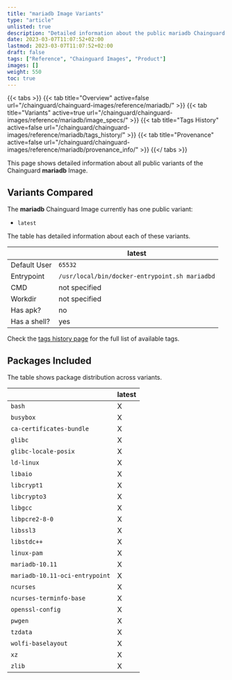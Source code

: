 ```yaml
---
title: "mariadb Image Variants"
type: "article"
unlisted: true
description: "Detailed information about the public mariadb Chainguard Image variants"
date: 2023-03-07T11:07:52+02:00
lastmod: 2023-03-07T11:07:52+02:00
draft: false
tags: ["Reference", "Chainguard Images", "Product"]
images: []
weight: 550
toc: true
---
```


{{< tabs >}}
{{< tab title="Overview" active=false url="/chainguard/chainguard-images/reference/mariadb/" >}}
{{< tab title="Variants" active=true url="/chainguard/chainguard-images/reference/mariadb/image_specs/" >}}
{{< tab title="Tags History" active=false url="/chainguard/chainguard-images/reference/mariadb/tags_history/" >}}
{{< tab title="Provenance" active=false url="/chainguard/chainguard-images/reference/mariadb/provenance_info/" >}}
{{</ tabs >}}

This page shows detailed information about all public variants of the Chainguard **mariadb** Image.

## Variants Compared
The **mariadb** Chainguard Image currently has one public variant: 

- `latest`

The table has detailed information about each of these variants.

|              | latest                                         |
|--------------|------------------------------------------------|
| Default User | `65532`                                        |
| Entrypoint   | `/usr/local/bin/docker-entrypoint.sh mariadbd` |
| CMD          | not specified                                  |
| Workdir      | not specified                                  |
| Has apk?     | no                                             |
| Has a shell? | yes                                            |

Check the [tags history page](/chainguard/chainguard-images/reference/mariadb/tags_history/) for the full list of available tags.

## Packages Included
The table shows package distribution across variants.

|                                | latest |
|--------------------------------|--------|
| `bash`                         | X      |
| `busybox`                      | X      |
| `ca-certificates-bundle`       | X      |
| `glibc`                        | X      |
| `glibc-locale-posix`           | X      |
| `ld-linux`                     | X      |
| `libaio`                       | X      |
| `libcrypt1`                    | X      |
| `libcrypto3`                   | X      |
| `libgcc`                       | X      |
| `libpcre2-8-0`                 | X      |
| `libssl3`                      | X      |
| `libstdc++`                    | X      |
| `linux-pam`                    | X      |
| `mariadb-10.11`                | X      |
| `mariadb-10.11-oci-entrypoint` | X      |
| `ncurses`                      | X      |
| `ncurses-terminfo-base`        | X      |
| `openssl-config`               | X      |
| `pwgen`                        | X      |
| `tzdata`                       | X      |
| `wolfi-baselayout`             | X      |
| `xz`                           | X      |
| `zlib`                         | X      |

